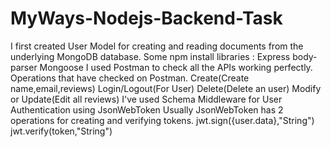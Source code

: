 # MyWays-Nodejs-Backend-Task
I first created User Model for creating and reading documents from the underlying MongoDB database.  Some npm install libraries :  Express body-parser Mongoose I used Postman to check all the APIs working perfectly. Operations that have checked on Postman.  Create(Create name,email,reviews) Login/Logout(For User) Delete(Delete an user) Modify or Update(Edit all reviews) I've used Schema Middleware for User Authentication using JsonWebToken Usually JsonWebToken has 2 operations for creating and verifying tokens.  jwt.sign({user.data},"String") jwt.verify(token,"String")
